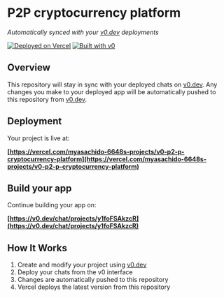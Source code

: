 # P2P cryptocurrency platform

*Automatically synced with your [v0.dev](https://v0.dev) deployments*

[![Deployed on Vercel](https://img.shields.io/badge/Deployed%20on-Vercel-black?style=for-the-badge&logo=vercel)](https://vercel.com/myasachido-6648s-projects/v0-p2-p-cryptocurrency-platform)
[![Built with v0](https://img.shields.io/badge/Built%20with-v0.dev-black?style=for-the-badge)](https://v0.dev/chat/projects/y1foFSAkzcR)

## Overview

This repository will stay in sync with your deployed chats on [v0.dev](https://v0.dev).
Any changes you make to your deployed app will be automatically pushed to this repository from [v0.dev](https://v0.dev).

## Deployment

Your project is live at:

**[https://vercel.com/myasachido-6648s-projects/v0-p2-p-cryptocurrency-platform](https://vercel.com/myasachido-6648s-projects/v0-p2-p-cryptocurrency-platform)**

## Build your app

Continue building your app on:

**[https://v0.dev/chat/projects/y1foFSAkzcR](https://v0.dev/chat/projects/y1foFSAkzcR)**

## How It Works

1. Create and modify your project using [v0.dev](https://v0.dev)
2. Deploy your chats from the v0 interface
3. Changes are automatically pushed to this repository
4. Vercel deploys the latest version from this repository
